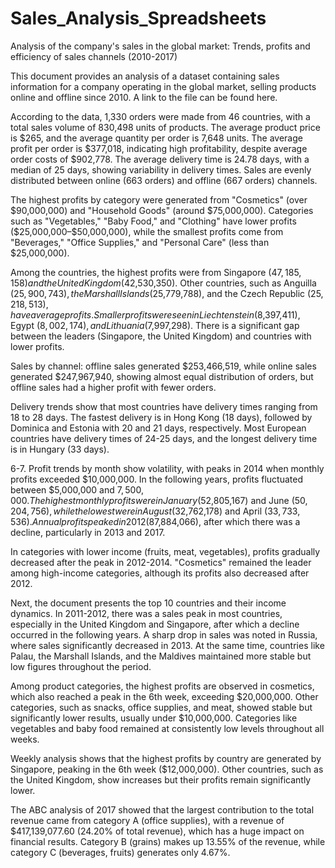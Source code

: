 # Sales_Analysis_Spreadsheets
Analysis of the company's sales in the global market: Trends, profits and efficiency of sales channels (2010-2017)

This document provides an analysis of a dataset containing sales information for a company operating in the global market, selling products online and offline since 2010. A link to the file can be found here.

According to the data, 1,330 orders were made from 46 countries, with a total sales volume of 830,498 units of products. The average product price is $265, and the average quantity per order is 7,648 units. The average profit per order is $377,018, indicating high profitability, despite average order costs of $902,778. The average delivery time is 24.78 days, with a median of 25 days, showing variability in delivery times. Sales are evenly distributed between online (663 orders) and offline (667 orders) channels.

The highest profits by category were generated from "Cosmetics" (over $90,000,000) and "Household Goods" (around $75,000,000). Categories such as "Vegetables," "Baby Food," and "Clothing" have lower profits ($25,000,000–$50,000,000), while the smallest profits come from "Beverages," "Office Supplies," and "Personal Care" (less than $25,000,000).

Among the countries, the highest profits were from Singapore ($47,185,158) and the United Kingdom ($42,530,350). Other countries, such as Anguilla ($25,900,743), the Marshall Islands ($25,779,788), and the Czech Republic ($25,218,513), have average profits. Smaller profits were seen in Liechtenstein ($8,397,411), Egypt ($8,002,174), and Lithuania ($7,997,298). There is a significant gap between the leaders (Singapore, the United Kingdom) and countries with lower profits.

Sales by channel: offline sales generated $253,466,519, while online sales generated $247,967,940, showing almost equal distribution of orders, but offline sales had a higher profit with fewer orders.

Delivery trends show that most countries have delivery times ranging from 18 to 28 days. The fastest delivery is in Hong Kong (18 days), followed by Dominica and Estonia with 20 and 21 days, respectively. Most European countries have delivery times of 24-25 days, and the longest delivery time is in Hungary (33 days).

6-7. Profit trends by month show volatility, with peaks in 2014 when monthly profits exceeded $10,000,000. In the following years, profits fluctuated between $5,000,000 and $7,500,000. The highest monthly profits were in January ($52,805,167) and June ($50,204,756), while the lowest were in August ($32,762,178) and April ($33,733,536). Annual profits peaked in 2012 ($87,884,066), after which there was a decline, particularly in 2013 and 2017.

In categories with lower income (fruits, meat, vegetables), profits gradually decreased after the peak in 2012-2014. "Cosmetics" remained the leader among high-income categories, although its profits also decreased after 2012.

Next, the document presents the top 10 countries and their income dynamics. In 2011-2012, there was a sales peak in most countries, especially in the United Kingdom and Singapore, after which a decline occurred in the following years. A sharp drop in sales was noted in Russia, where sales significantly decreased in 2013. At the same time, countries like Palau, the Marshall Islands, and the Maldives maintained more stable but low figures throughout the period.

Among product categories, the highest profits are observed in cosmetics, which also reached a peak in the 6th week, exceeding $20,000,000. Other categories, such as snacks, office supplies, and meat, showed stable but significantly lower results, usually under $10,000,000. Categories like vegetables and baby food remained at consistently low levels throughout all weeks.

Weekly analysis shows that the highest profits by country are generated by Singapore, peaking in the 6th week ($12,000,000). Other countries, such as the United Kingdom, show increases but their profits remain significantly lower.

The ABC analysis of 2017 showed that the largest contribution to the total revenue came from category A (office supplies), with a revenue of $417,139,077.60 (24.20% of total revenue), which has a huge impact on financial results. Category B (grains) makes up 13.55% of the revenue, while category C (beverages, fruits) generates only 4.67%.
